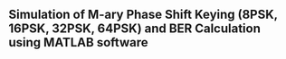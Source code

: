 ## Simulation of M-ary Phase Shift Keying (8PSK, 16PSK, 32PSK, 64PSK) and BER Calculation using MATLAB software

